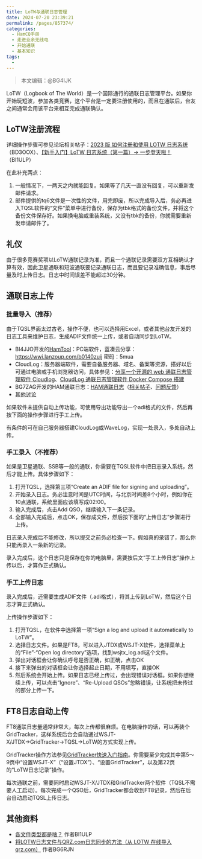 ```yaml
---
title: LoTW与通联日志管理
date: 2024-07-20 23:39:21
permalink: /pages/857374/
categories:
  - HamCQ手册
  - 走进业余无线电
  - 开始通联
  - 基本知识
tags:
  - 
---
```

> 本文编辑：@BG4IJK

LoTW（Logbook of The World）是一个国际通行的通联日志管理平台。如果你开始玩短波，参加各类竞赛，这个平台是一定要注册使用的，而且在通联后，台友之间通常会用该平台来相互完成通联确认。

## LoTW注册流程

详细操作步骤可参见论坛相关帖子：[2023 版 如何注册和使用 LOTW 日志系统](https://forum.hamcq.cn/d/335)（BD3OOX）、[【新手入门】LoTW 日志系统（第一篇）-> 一步登天啦！](https://forum.hamcq.cn/d/3228)（BI1ULP）

在此补充两点：

1. 一般情况下，一两天之内就能回复。如果等了几天一直没有回复，可以重新发邮件请求。
2. 邮件提供的tq6文件是一次性的文件，用完即废，所以完成导入后，务必再进入TQSL软件的“文件”菜单中进行备份，保存为tbk格式的备份文件，并将这个备份文件保存好。如果换电脑或重装系统，又没有tbk的备份，你就需要重新发申请邮件了。

## 礼仪

由于很多竞赛奖项以LoTW通联记录为准，而且一个通联记录需要双方互相确认才算有效，因此卫星通联和短波通联要记录通联日志，而且要记录准确信息，事后尽量及时上传日志。日志中时间误差不能超过30分钟。

## 通联日志上传

### 批量导入（推荐）

由于TQSL界面太过古老，操作不便，也可以选择用Excel，或者其他台友开发的日志工具来维护日志，生成ADIF文件统一上传，或者自动同步到LoTW。

* BI4JJO开发的[HamTool](https://forum.hamcq.cn/d/935)：PC端软件，蓝凑云分享：https://wwi.lanzoup.com/b0140zuij 密码：5mua
* CloudLog：服务器端软件，需要自备服务器、域名、备案等资源，搭好以后可通过电脑或手机浏览器访问，具体参见：[分享一个开源的 web 通联日志管理软件 Cloudlog](https://forum.hamcq.cn/d/439)、[CloudLog 通联日志管理软件 Docker Compose 搭建](https://forum.hamcq.cn/d/471)
* BG7ZAG开发的HAM通联日志：[HAM通联日志](https://logbook.qsl.pub/)（[相关帖子](https://forum.hamcq.cn/d/3909)、[问题反馈](https://forum.hamcq.cn/d/4387)）
* [其他讨论](https://forum.hamcq.cn/d/2878)

如果软件未提供自动上传功能，可使用导出功能导出一个adi格式的文件，然后再按下面的操作步骤进行手工上传。

有条件的可在自己服务器搭建CloudLog或WaveLog，实现一处录入，多处自动上传。

### 手工录入（不推荐）

如果是卫星通联、SSB等一般的通联，你需要在TQSL软件中把日志录入系统，然后才能上传。具体步骤如下：

1. 打开TQSL，选择第三项“Create an ADIF file for signing and uploading”。
2. 开始录入日志。务必注意时间是UTC时间，与北京时间差8个小时，例如你在10点通联，系统里面应该填写成02:00。
3. 输入完成后，点击Add QSO，继续输入下一条记录。
4. 全部输入完成后，点击OK，保存成文件，然后按下面的“上传日志”步骤进行上传。

日志录入完成后不能修改，所以提交之前务必检查一下。假如真的录错了，那么你只能再录入一条新的记录。

录入完成后，这个日志只是保存在你的电脑里，需要按后文“手工上传日志”操作上传以后，才算作正式确认。

### 手工上传日志

录入完成后，还需要生成ADIF文件（.adi格式），将其上传到LoTW，然后这个日志才算正式确认。

上传操作步骤如下：

1. 打开TQSL，在软件中选择第一项“Sign a log and upload it automatically to LoTW”。
2. 选择日志文件。如果是FT8，可以进入JTDX或WSJT-X软件，选择菜单上的“File”-“Open log directory”选项，找到wsjtx_log.adi这个文件。
3. 弹出对话框会让你确认呼号是否正确，如正确，点击OK
4. 接下来弹出的对话框会让你选择起止日期，不用填写，直接OK
5. 然后系统会开始上传。如果日志已经上传过，会出现错误对话框。如果你想继续上传，可以点击“Ignore”、“Re-Upload QSOs”忽略错误，让系统把未传过的部分上传一下。

## FT8日志自动上传

FT8通联日志量通常非常大，每次上传都很麻烦。在电脑操作的话，可以再装个GridTracker，这样系统后台会自动通过WSJT-X/JTDX→GridTracker→TQSL→LoTW的方式实现上传。

GridTracker操作方法参见[GridTracker快速入门指南](https://www.srac.cn/Book/GridTracker%20%E4%B8%AD%E6%96%87%E7%89%88%E5%BF%AB%E9%80%9F%E4%BD%BF%E7%94%A8%E6%8C%87%E5%8D%97%20%E8%AF%B4%E6%98%8E%E4%B9%A6CN.pdf)。你需要至少完成其中第5～9页中“设置WSJT-X”（“设置JTDX”）、“设置GridTracker”，以及第22页的“LoTW日志记录”操作。

每次通联之前，需要同时启动WSJT-X/JTDX和GridTracker两个软件（TQSL不需要人工启动）。每次完成一个QSO后，GridTracker都会收到FT8记录，然后在后台自动启动TQSL上传日志。

## 其他资料

* [各文件类型都是啥？](https://forum.hamcq.cn/d/3238) 作者BI1ULP
* [将LOTW日志文件与QRZ.com日志同步的方法（从 LOTW 在线导入 qrz.com）](https://forum.hamcq.cn/d/2499) 作者BG6RJN
